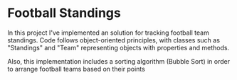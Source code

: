 # Football Standings

  In this project I've implemented an solution for tracking football team standings. Code follows object-oriented principles, with classes such as "Standings" and "Team" representing objects with properties and methods.

  Also, this implementation includes a sorting algorithm (Bubble Sort) in order to arrange football teams based on their points
